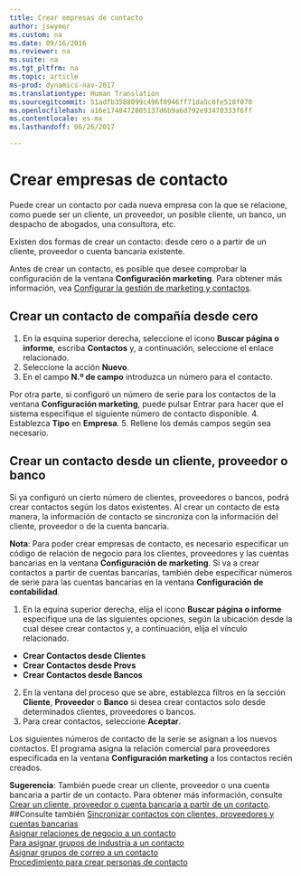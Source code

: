 ```yaml
---
title: Crear empresas de contacto
author: jswymer
ms.custom: na
ms.date: 09/16/2016
ms.reviewer: na
ms.suite: na
ms.tgt_pltfrm: na
ms.topic: article
ms-prod: dynamics-nav-2017
ms.translationtype: Human Translation
ms.sourcegitcommit: 51adfb3588099c496f0946ff71da5c6fe518f070
ms.openlocfilehash: a16e1748472805137d6b9a6d792e93470333f6ff
ms.contentlocale: es-mx
ms.lasthandoff: 06/26/2017

---
```

# <a name="create-contact-companies"></a>Crear empresas de contacto
Puede crear un contacto por cada nueva empresa con la que se relacione, como puede ser un cliente, un proveedor, un posible cliente, un banco, un despacho de abogados, una consultora, etc.

Existen dos formas de crear un contacto: desde cero o a partir de un cliente, proveedor o cuenta bancaria existente.

Antes de crear un contacto, es posible que desee comprobar la configuración de la ventana **Configuración marketing**. Para obtener más información, vea [Configurar la gestión de marketing y contactos](marketing-setup-marketing.md).

## <a name="create-a-company-contact-from-scratch"></a>Crear un contacto de compañía desde cero
1. En la esquina superior derecha, seleccione el icono **Buscar página o informe**, escriba **Contactos** y, a continuación, seleccione el enlace relacionado.
2. Seleccione la acción **Nuevo**.
3. En el campo **N.º de campo** introduzca un número para el contacto.

  Por otra parte, si configuró un número de serie para los contactos de la ventana **Configuración marketing**, puede pulsar Entrar para hacer que el sistema especifique el siguiente número de contacto disponible.
4. Establezca **Tipo** en **Empresa**.
5. Rellene los demás campos según sea necesario.

## <a name="create-a-company-contact-from-a-customer-vendor-or-bank-account"></a>Crear un contacto desde un cliente, proveedor o banco
Si ya configuró un cierto número de clientes, proveedores o bancos, podrá crear contactos según los datos existentes. Al crear un contacto de esta manera, la información de contacto se sincroniza con la información del cliente, proveedor o de la cuenta bancaria.

**Nota**: Para poder crear empresas de contacto, es necesario especificar un código de relación de negocio para los clientes, proveedores y las cuentas bancarias en la ventana **Configuración de marketing**. Si va a crear contactos a partir de cuentas bancarias, también debe especificar números de serie para las cuentas bancarias en la ventana **Configuración de contabilidad**.

1. En la equina superior derecha, elija el icono **Buscar página o informe** especifique una de las siguientes opciones, según la ubicación desde la cual desee crear contactos y, a continuación, elija el vínculo relacionado.
  * **Crear Contactos desde Clientes**
  * **Crear Contactos desde Provs**
  * **Crear Contactos desde Bancos**
2. En la ventana del proceso que se abre, establezca filtros en la sección **Cliente**, **Proveedor** o **Banco** si desea crear contactos solo desde determinados clientes, proveedores o bancos.
3. Para crear contactos, seleccione **Aceptar**.

  Los siguientes números de contacto de la serie se asignan a los nuevos contactos. El programa asigna la relación comercial para proveedores especificada en la ventana **Configuración marketing** a los contactos recién creados.

**Sugerencia**: También puede crear un cliente, proveedor o una cuenta bancaria a partir de un contacto. Para obtener más información, consulte [Crear un cliente, proveedor o cuenta bancaria a partir de un contacto](marketing-how-create-contacts-new-customers-vendors-bank-accounts.md).
##<a name="see-also"></a>Consulte también
[Sincronizar contactos con clientes, proveedores y cuentas bancarias](marketing-synchronize-contacts-customers-vendors-bank-accounts.md)  
[Asignar relaciones de negocio a un contacto](marketing-business-relations.md#assign-business-relations-to-a-contact)  
[Para asignar grupos de industria a un contacto](marketing-industry-groups.md#assign-industry-groups-to-a-contact)  
[Asignar grupos de correo a un contacto](marketing-mailing-groups.md#assign-mailing-groups-to-a-contact)  
[Procedimiento para crear personas de contacto](marketing-create-contact-persons.md)  

